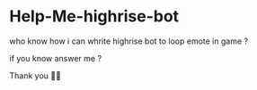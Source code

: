 # Help-Me-highrise-bot

who know how i can whrite highrise bot to loop emote in game ?

if you know answer me ?

Thank you 🥱🤠
